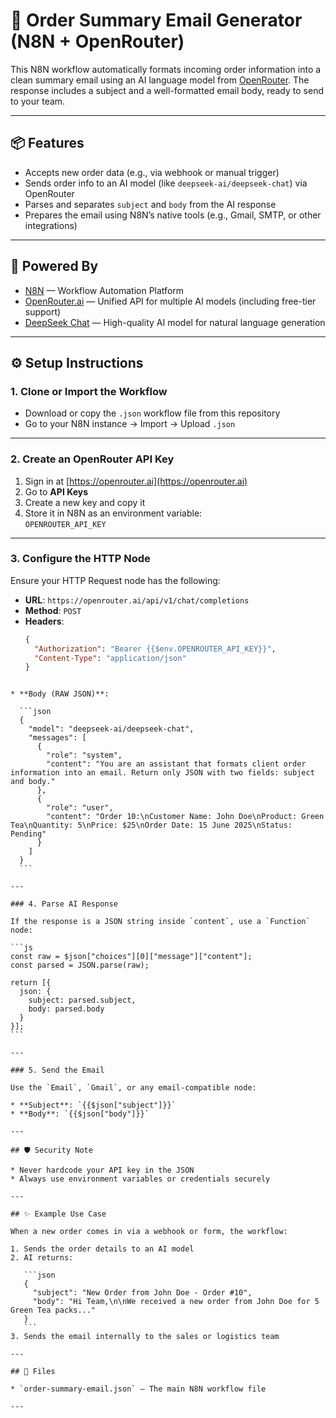 # 📨 Order Summary Email Generator (N8N + OpenRouter)

This N8N workflow automatically formats incoming order information into a clean summary email using an AI language model from [OpenRouter](https://openrouter.ai). The response includes a subject and a well-formatted email body, ready to send to your team.

---

## 📦 Features

- Accepts new order data (e.g., via webhook or manual trigger)
- Sends order info to an AI model (like `deepseek-ai/deepseek-chat`) via OpenRouter
- Parses and separates `subject` and `body` from the AI response
- Prepares the email using N8N’s native tools (e.g., Gmail, SMTP, or other integrations)

---

## 🧠 Powered By

- [N8N](https://n8n.io/) — Workflow Automation Platform
- [OpenRouter.ai](https://openrouter.ai) — Unified API for multiple AI models (including free-tier support)
- [DeepSeek Chat](https://deepseek.com/) — High-quality AI model for natural language generation

---

## ⚙️ Setup Instructions

### 1. Clone or Import the Workflow

- Download or copy the `.json` workflow file from this repository
- Go to your N8N instance → Import → Upload `.json`

---

### 2. Create an OpenRouter API Key

1. Sign in at [https://openrouter.ai](https://openrouter.ai)
2. Go to **API Keys**
3. Create a new key and copy it
4. Store it in N8N as an environment variable:  
   `OPENROUTER_API_KEY`

---

### 3. Configure the HTTP Node

Ensure your HTTP Request node has the following:

- **URL**: `https://openrouter.ai/api/v1/chat/completions`
- **Method**: `POST`
- **Headers**:
  ```json
  {
    "Authorization": "Bearer {{$env.OPENROUTER_API_KEY}}",
    "Content-Type": "application/json"
  }
  ```

````

* **Body (RAW JSON)**:

  ```json
  {
    "model": "deepseek-ai/deepseek-chat",
    "messages": [
      {
        "role": "system",
        "content": "You are an assistant that formats client order information into an email. Return only JSON with two fields: subject and body."
      },
      {
        "role": "user",
        "content": "Order 10:\nCustomer Name: John Doe\nProduct: Green Tea\nQuantity: 5\nPrice: $25\nOrder Date: 15 June 2025\nStatus: Pending"
      }
    ]
  }
  ```

---

### 4. Parse AI Response

If the response is a JSON string inside `content`, use a `Function` node:

```js
const raw = $json["choices"][0]["message"]["content"];
const parsed = JSON.parse(raw);

return [{
  json: {
    subject: parsed.subject,
    body: parsed.body
  }
}];
```

---

### 5. Send the Email

Use the `Email`, `Gmail`, or any email-compatible node:

* **Subject**: `{{$json["subject"]}}`
* **Body**: `{{$json["body"]}}`

---

## 🛡️ Security Note

* Never hardcode your API key in the JSON
* Always use environment variables or credentials securely

---

## ✨ Example Use Case

When a new order comes in via a webhook or form, the workflow:

1. Sends the order details to an AI model
2. AI returns:

   ```json
   {
     "subject": "New Order from John Doe - Order #10",
     "body": "Hi Team,\n\nWe received a new order from John Doe for 5 Green Tea packs..."
   }
   ```
3. Sends the email internally to the sales or logistics team

---

## 📂 Files

* `order-summary-email.json` – The main N8N workflow file

---


